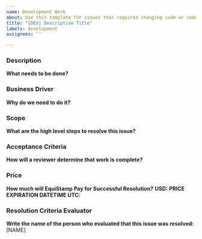 ```yaml
---
name: Development Work
about: Use this template for issues that requires changing code or code infrastructure
title: "[DEV] Descriptive Title"
labels: development
assignees: ''

---
```


### Description
**What needs to be done?**

### Business Driver
**Why do we need to do it?**

### Scope
**What are the high level steps to resolve this issue?**

### Acceptance Criteria
**How will a reviewer determine that work is complete?**

### Price
**How much will EquiStamp Pay for Successful Resolution?**
**USD:**
**PRICE EXPIRATION DATETIME UTC:**

### Resolution Criteria Evaluator
**Write the name of the person who evaluated that this issue was resolved:**
[NAME]